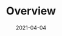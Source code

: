 ---
# Course title, summary, and position in the list.
linktitle: Algorithm
weight: 5

# Page metadata.
title: Overview
date: "2021-04-04"
draft: false  # Is this a draft? true/false
toc: true  # Show table of contents? true/false
type: docs  # Do not modify.
editable: false

# Add menu entry to sidebar.
# - name: Declare this menu item as a parent with ID `name`.
# - weight: Position of link in menu.
menu:
  algo:
    name: Overview
    weight: 1

# Optional header image (relative to `static/img/` folder).
header:
  caption: ""
  image: ""

---